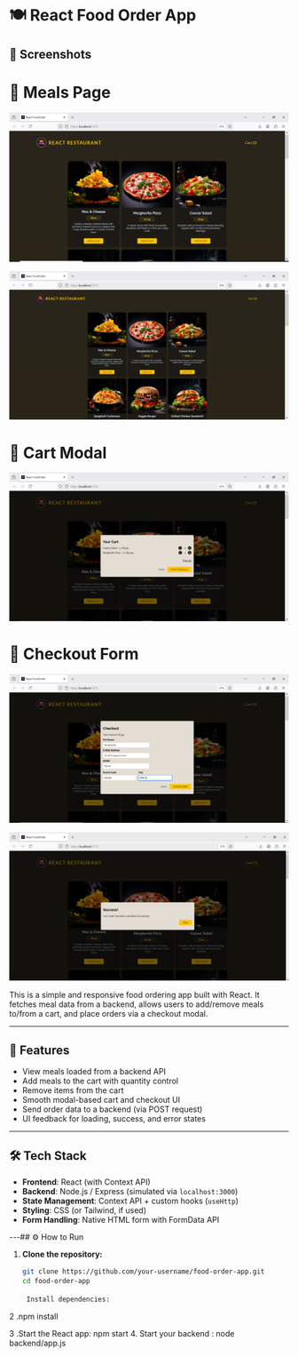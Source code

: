 # 🍽️ React Food Order App



## 📸 Screenshots

# 🥘 Meals Page
![Meals Page](images/1.PNG)

![Meals Page(2)](images/2.PNG)

# 🛒 Cart Modal
![Cart Modal](images/3.PNG)

# 🧾 Checkout Form
![Checkout Form](images/4.PNG)

![Checkout Form(2)](images/5.PNG)




This is a simple and responsive food ordering app built with React. It fetches meal data from a backend, allows users to add/remove meals to/from a cart,
and place orders via a checkout modal.

---

## 🚀 Features

- View meals loaded from a backend API
- Add meals to the cart with quantity control
- Remove items from the cart
- Smooth modal-based cart and checkout UI
- Send order data to a backend (via POST request)
- UI feedback for loading, success, and error states

---

## 🛠️ Tech Stack

- **Frontend**: React (with Context API)
- **Backend**: Node.js / Express (simulated via `localhost:3000`)
- **State Management**: Context API + custom hooks (`useHttp`)
- **Styling**: CSS (or Tailwind, if used)
- **Form Handling**: Native HTML form with FormData API

---## ⚙️ How to Run

1. **Clone the repository:**

   ```bash
   git clone https://github.com/your-username/food-order-app.git
   cd food-order-app

    Install dependencies:

2 .npm install

3 .Start the React app:
   npm start
4. Start your backend :
   node backend/app.js

